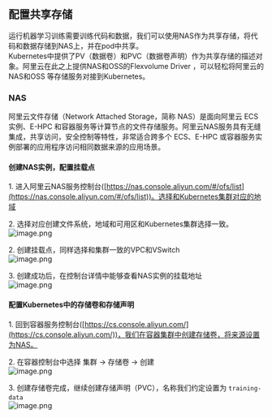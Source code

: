 ## 配置共享存储
运行机器学习训练需要训练代码和数据，我们可以使用NAS作为共享存储，将代码和数据存储到NAS上，并在pod中共享。<br />Kubernetes中提供了PV（数据卷）和PVC（数据卷声明）作为共享存储的描述对象。阿里云在此之上提供NAS和OSS的Flexvolume Driver ，可以轻松将阿里云的NAS和OSS 等存储服务对接到Kubernetes。
### NAS
阿里云文件存储（Network Attached Storage，简称 NAS）是面向阿里云 ECS 实例、E-HPC 和容器服务等计算节点的文件存储服务。阿里云NAS服务具有无缝集成，共享访问，安全控制等特性，非常适合跨多个 ECS、E-HPC 或容器服务实例部署的应用程序访问相同数据来源的应用场景。

#### 创建NAS实例，配置挂载点

1\. 进入阿里云NAS服务控制台([https://nas.console.aliyun.com/#/ofs/list](https://nas.console.aliyun.com/#/ofs/list))。选择和Kubernetes集群对应的地域<br />

2\. 选择对应创建文件系统，地域和可用区和Kubernetes集群选择一致。<br />![image.png](https://intranetproxy.alipay.com/skylark/lark/0/2019/png/25353/1550126691481-1dca2e6b-9e65-4e13-b840-4c604ff38b9f.png#align=left&display=inline&height=241&linkTarget=_blank&name=image.png&originHeight=756&originWidth=1684&size=293006&width=537)


2\. 创建挂载点，同样选择和集群一致的VPC和VSwitch<br />![image.png](https://intranetproxy.alipay.com/skylark/lark/0/2019/png/25353/1550126621235-11ec8953-684b-41ed-ad40-65ef23f6b26b.png#align=left&display=inline&height=246&linkTarget=_blank&name=image.png&originHeight=655&originWidth=1159&size=218025&width=436)

3\. 创建成功后，在控制台详情中能够查看NAS实例的挂载地址<br />![image.png](https://intranetproxy.alipay.com/skylark/lark/0/2019/png/25353/1550126834685-a5730809-20ff-41f3-a140-1f2b3171c36f.png#align=left&display=inline&height=187&linkTarget=_blank&name=image.png&originHeight=658&originWidth=1664&size=160315&width=474)

#### 配置Kubernetes中的存储卷和存储声明

1\. 回到容器服务控制台([https://cs.console.aliyun.com/](https://cs.console.aliyun.com/))，我们在容器集群中创建存储卷，将来源设置为NAS。<br />

2\. 在容器控制台中选择 集群 -> 存储卷 -> 创建<br />![image.png](https://intranetproxy.alipay.com/skylark/lark/0/2019/png/25353/1550142718374-a757491e-dc93-46cf-9240-8d187e2b971e.png#align=left&display=inline&height=266&linkTarget=_blank&name=image.png&originHeight=699&originWidth=1205&size=94725&width=459)

3\. 创建存储卷完成，继续创建存储声明（PVC），名称我们约定设置为 `training-data`  <br />![image.png](https://intranetproxy.alipay.com/skylark/lark/0/2019/png/25353/1550142707275-64fdb0c6-19f9-4223-ad03-811282e8e500.png#align=left&display=inline&height=273&linkTarget=_blank&name=image.png&originHeight=699&originWidth=1205&size=94725&width=471)
